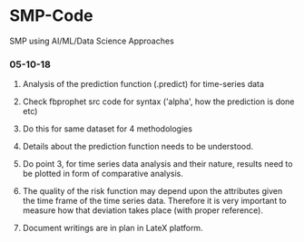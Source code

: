 # SMP-Code
SMP using AI/ML/Data Science Approaches


### 05-10-18
1. Analysis of the prediction function (.predict) for time-series data

2. Check fbprophet src code for syntax ('alpha', how the prediction is done etc)

3. Do this for same dataset for 4 methodologies

4. Details about the prediction function needs to be understood. 

5. Do point 3, for time series data analysis and their nature, results need to be plotted in form of comparative analysis. 

6. The quality of the risk function may depend upon the attributes given the time frame of the time series data. 
   Therefore it is very important to measure how that deviation takes place (with proper reference).
   
7. Document writings are in plan in LateX platform.
